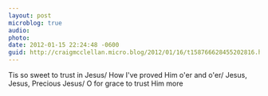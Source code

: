 ```yaml
---
layout: post
microblog: true
audio: 
photo: 
date: 2012-01-15 22:24:48 -0600
guid: http://craigmcclellan.micro.blog/2012/01/16/t158766628455202816.html
---
```

Tis so sweet to trust in Jesus/ How I've proved Him o'er and o'er/ Jesus, Jesus, Precious Jesus/ O for grace to trust Him more
